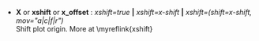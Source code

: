 - **X** or **xshift** or **x_offset** : *xshift=true* **|** *xshift=x-shift* **|** *xshift=(shift=x-shift, mov="a|c|f|r")*\
   Shift plot origin. More at \myreflink{xshift}